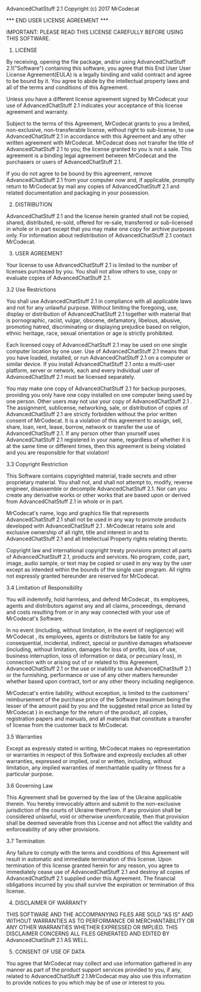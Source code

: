 AdvancedChatStuff 2.1
Copyright (c) 2017 MrCodecat

*** END USER LICENSE AGREEMENT ***

IMPORTANT: PLEASE READ THIS LICENSE CAREFULLY BEFORE USING THIS SOFTWARE.

1. LICENSE

By receiving, opening the file package, and/or using AdvancedChatStuff 2.1("Software") containing this software, you agree that this End User User License Agreement(EULA) is a legally binding and valid contract and agree to be bound by it. You agree to abide by the intellectual property laws and all of the terms and conditions of this Agreement.

Unless you have a different license agreement signed by MrCodecat your use of AdvancedChatStuff 2.1 indicates your acceptance of this license agreement and warranty.

Subject to the terms of this Agreement, MrCodecat grants to you a limited, non-exclusive, non-transferable license, without right to sub-license, to use AdvancedChatStuff 2.1 in accordance with this Agreement and any other written agreement with MrCodecat. MrCodecat does not transfer the title of AdvancedChatStuff 2.1 to you; the license granted to you is not a sale. This agreement is a binding legal agreement between MrCodecat and the purchasers or users of AdvancedChatStuff 2.1.

If you do not agree to be bound by this agreement, remove AdvancedChatStuff 2.1 from your computer now and, if applicable, promptly return to MrCodecat by mail any copies of AdvancedChatStuff 2.1 and related documentation and packaging in your possession.

2. DISTRIBUTION

AdvancedChatStuff 2.1 and the license herein granted shall not be copied, shared, distributed, re-sold, offered for re-sale, transferred or sub-licensed in whole or in part except that you may make one copy for archive purposes only. For information about redistribution of AdvancedChatStuff 2.1 contact MrCodecat.

3. USER AGREEMENT

Your license to use AdvancedChatStuff 2.1 is limited to the number of licenses purchased by you. You shall not allow others to use, copy or evaluate copies of AdvancedChatStuff 2.1.

3.2 Use Restrictions

You shall use AdvancedChatStuff 2.1 in compliance with all applicable laws and not for any unlawful purpose. Without limiting the foregoing, use, display or distribution of AdvancedChatStuff 2.1 together with material that is pornographic, racist, vulgar, obscene, defamatory, libelous, abusive, promoting hatred, discriminating or displaying prejudice based on religion, ethnic heritage, race, sexual orientation or age is strictly prohibited.

Each licensed copy of AdvancedChatStuff 2.1 may be used on one single computer location by one user. Use of AdvancedChatStuff 2.1 means that you have loaded, installed, or run AdvancedChatStuff 2.1 on a computer or similar device. If you install AdvancedChatStuff 2.1 onto a multi-user platform, server or network, each and every individual user of AdvancedChatStuff 2.1 must be licensed separately.

You may make one copy of AdvancedChatStuff 2.1 for backup purposes, providing you only have one copy installed on one computer being used by one person. Other users may not use your copy of AdvancedChatStuff 2.1 . The assignment, sublicense, networking, sale, or distribution of copies of AdvancedChatStuff 2.1 are strictly forbidden without the prior written consent of MrCodecat. It is a violation of this agreement to assign, sell, share, loan, rent, lease, borrow, network or transfer the use of AdvancedChatStuff 2.1. If any person other than yourself uses AdvancedChatStuff 2.1 registered in your name, regardless of whether it is at the same time or different times, then this agreement is being violated and you are responsible for that violation!

3.3 Copyright Restriction

This Software contains copyrighted material, trade secrets and other proprietary material. You shall not, and shall not attempt to, modify, reverse engineer, disassemble or decompile AdvancedChatStuff 2.1. Nor can you create any derivative works or other works that are based upon or derived from AdvancedChatStuff 2.1 in whole or in part.

MrCodecat's name, logo and graphics file that represents AdvancedChatStuff 2.1 shall not be used in any way to promote products developed with AdvancedChatStuff 2.1 . MrCodecat retains sole and exclusive ownership of all right, title and interest in and to AdvancedChatStuff 2.1 and all Intellectual Property rights relating thereto.

Copyright law and international copyright treaty provisions protect all parts of AdvancedChatStuff 2.1, products and services. No program, code, part, image, audio sample, or text may be copied or used in any way by the user except as intended within the bounds of the single user program. All rights not expressly granted hereunder are reserved for MrCodecat.

3.4 Limitation of Responsibility

You will indemnify, hold harmless, and defend MrCodecat , its employees, agents and distributors against any and all claims, proceedings, demand and costs resulting from or in any way connected with your use of MrCodecat's Software.

In no event (including, without limitation, in the event of negligence) will MrCodecat , its employees, agents or distributors be liable for any consequential, incidental, indirect, special or punitive damages whatsoever (including, without limitation, damages for loss of profits, loss of use, business interruption, loss of information or data, or pecuniary loss), in connection with or arising out of or related to this Agreement, AdvancedChatStuff 2.1 or the use or inability to use AdvancedChatStuff 2.1 or the furnishing, performance or use of any other matters hereunder whether based upon contract, tort or any other theory including negligence.

MrCodecat's entire liability, without exception, is limited to the customers' reimbursement of the purchase price of the Software (maximum being the lesser of the amount paid by you and the suggested retail price as listed by MrCodecat ) in exchange for the return of the product, all copies, registration papers and manuals, and all materials that constitute a transfer of license from the customer back to MrCodecat.

3.5 Warranties

Except as expressly stated in writing, MrCodecat makes no representation or warranties in respect of this Software and expressly excludes all other warranties, expressed or implied, oral or written, including, without limitation, any implied warranties of merchantable quality or fitness for a particular purpose.

3.6 Governing Law

This Agreement shall be governed by the law of the Ukraine applicable therein. You hereby irrevocably attorn and submit to the non-exclusive jurisdiction of the courts of Ukraine therefrom. If any provision shall be considered unlawful, void or otherwise unenforceable, then that provision shall be deemed severable from this License and not affect the validity and enforceability of any other provisions.

3.7 Termination

Any failure to comply with the terms and conditions of this Agreement will result in automatic and immediate termination of this license. Upon termination of this license granted herein for any reason, you agree to immediately cease use of AdvancedChatStuff 2.1 and destroy all copies of AdvancedChatStuff 2.1 supplied under this Agreement. The financial obligations incurred by you shall survive the expiration or termination of this license.

4. DISCLAIMER OF WARRANTY

THIS SOFTWARE AND THE ACCOMPANYING FILES ARE SOLD "AS IS" AND WITHOUT WARRANTIES AS TO PERFORMANCE OR MERCHANTABILITY OR ANY OTHER WARRANTIES WHETHER EXPRESSED OR IMPLIED. THIS DISCLAIMER CONCERNS ALL FILES GENERATED AND EDITED BY AdvancedChatStuff 2.1 AS WELL.

5. CONSENT OF USE OF DATA

You agree that MrCodecat may collect and use information gathered in any manner as part of the product support services provided to you, if any, related to AdvancedChatStuff 2.1.MrCodecat may also use this information to provide notices to you which may be of use or interest to you.

